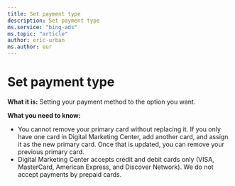 ```yaml
---
title: Set payment type
description: Set payment type
ms.service: "bing-ads"
ms.topic: "article"
author: eric-urban
ms.author: eur
---
```


# Set payment type

**What it is:** Setting your payment method to the option you want.

**What you need to know:**
- You cannot remove your primary card without replacing it. If you only have one card in Digital Marketing Center, add another card, and assign it as the new primary card. Once that is updated, you can remove your previous primary card.
- Digital Marketing Center accepts credit and debit cards only (VISA, MasterCard, American Express, and Discover Network). We do not accept payments by prepaid cards.


